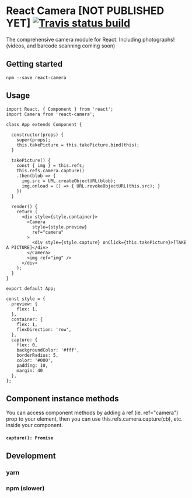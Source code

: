 # React Camera [NOT PUBLISHED YET] [![Travis status build](https://travis-ci.org/Miniplop/react-camera.svg?branch=master)](https://travis-ci.org/Miniplop/react-camera/)

The comprehensive camera module for React. Including photographs! (videos, and barcode scanning coming soon)

## Getting started

`npm --save react-camera`

## Usage

```
import React, { Component } from 'react';
import Camera from 'react-camera';

class App extends Component {

  constructor(props) {
    super(props);
    this.takePicture = this.takePicture.bind(this);
  }

  takePicture() {
    const { img } = this.refs;
    this.refs.camera.capture()
    .then(blob => {
      img.src = URL.createObjectURL(blob);
      img.onload = () => { URL.revokeObjectURL(this.src); }
    })
  }

  render() {
    return (
      <div style={style.container}>
        <Camera
          style={style.preview}
          ref="camera"
        >
          <div style={style.capture} onClick={this.takePicture}>[TAKE A PICTURE]</div>
        </Camera>
        <img ref="img" />
      </div>
    );
  }
}

export default App;

const style = {
  preview: {
    flex: 1,
  },
  container: {
    flex: 1,
    flexDirection: 'row',
  },
  capture: {
    flex: 0,
    backgroundColor: '#fff',
    borderRadius: 5,
    color: '#000',
    padding: 10,
    margin: 40
  },
};

```

## Component instance methods

You can access component methods by adding a ref (ie. ref="camera") prop to your <Camera> element, then you can use this.refs.camera.capture(cb), etc. inside your component.

#### `capture(): Promise`

## Development

### yarn

### npm (slower)
